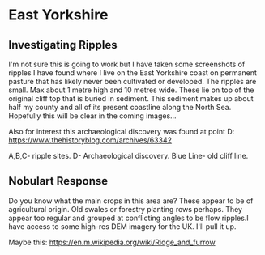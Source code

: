 # East Yorkshire

## Investigating Ripples

I'm not sure this is going to work but I have taken some screenshots of ripples I have found where I live on the East Yorkshire coast on permanent pasture that has likely never been cultivated or developed. The ripples are small. Max about 1 metre high and 10 metres wide. These lie on top of the original cliff top that is buried in sediment. This sediment makes up about half my county and all of its present coastline along the North Sea. Hopefully this will be clear in the coming images...

Also for interest this archaeological discovery was found at point D:
https://www.thehistoryblog.com/archives/63342

A,B,C- ripple sites. D- Archaeological discovery. Blue Line- old cliff line.

## Nobulart Response

Do you know what the main crops in this area are? These appear to be of agricultural origin. Old swales or forestry planting rows perhaps. They appear too regular and grouped at conflicting angles to be flow ripples.I have access to some high-res DEM imagery for the UK. I'll pull it up.

Maybe this:
https://en.m.wikipedia.org/wiki/Ridge_and_furrow